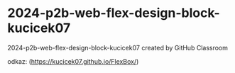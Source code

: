 # 2024-p2b-web-flex-design-block-kucicek07
2024-p2b-web-flex-design-block-kucicek07 created by GitHub Classroom

odkaz: (https://kucicek07.github.io/FlexBox/)
